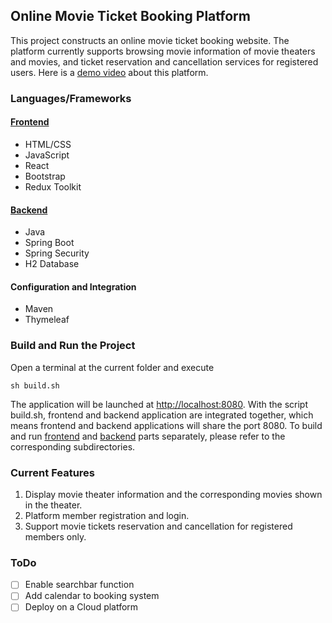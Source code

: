 ## Online Movie Ticket Booking Platform
This project constructs an online movie ticket booking website. 
The platform currently supports browsing movie information of movie theaters and movies, 
and ticket reservation and cancellation services for registered users. Here is a [demo video](https://youtu.be/7e6kLWGN-fA) about this platform.
### Languages/Frameworks

#### [Frontend](frontend)
- HTML/CSS
- JavaScript
- React
- Bootstrap
- Redux Toolkit

#### [Backend](backend)
- Java
- Spring Boot
- Spring Security
- H2 Database

#### Configuration and Integration
- Maven
- Thymeleaf

### Build and Run the Project
Open a terminal at the current folder and execute 

`sh build.sh`

The application will be launched at [http://localhost:8080](http://localhost:8080). With the script build.sh, frontend and backend application are integrated together, which means frontend and backend applications will share the port 8080. To build and run [frontend](frontend) and [backend](backend) parts separately, please refer to the corresponding subdirectories.


### Current Features
1. Display movie theater information and the corresponding movies shown in the theater.
2. Platform member registration and login.
3. Support movie tickets reservation and cancellation for registered members only. 


### ToDo
- [ ] Enable searchbar function
- [ ] Add calendar to booking system
- [ ] Deploy on a Cloud platform
